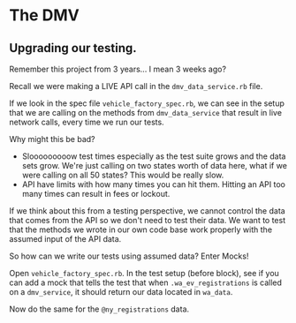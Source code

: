 # The DMV
## Upgrading our testing.

Remember this project from 3 years... I mean 3 weeks ago? 

Recall we were making a LIVE API call in the `dmv_data_service.rb` file. 

If we look in the spec file `vehicle_factory_spec.rb`, we can see in the setup that we are calling on the methods from `dmv_data_service` that result in live network calls, every time we run our tests.

Why might this be bad? 
* Slooooooooow test times especially as the test suite grows and the data sets grow. We're just calling on two states worth of data here, what if we were calling on all 50 states? This would be really slow.
* API have limits with how many times you can hit them. Hitting an API too many times can result in fees or lockout.


If we think about this from a testing perspective, we cannot control the data that comes from the API so we don't need to test their data. We want to test that the methods we wrote in our own code base work properly with the assumed input of the API data. 

So how can we write our tests using assumed data? Enter Mocks!

Open `vehicle_factory_spec.rb`. In the test setup (before block), see if you can add a mock that tells the test that when `.wa_ev_registrations` is called on a `dmv_service`, it should return our data located in `wa_data`.

Now do the same for the `@ny_registrations` data. 